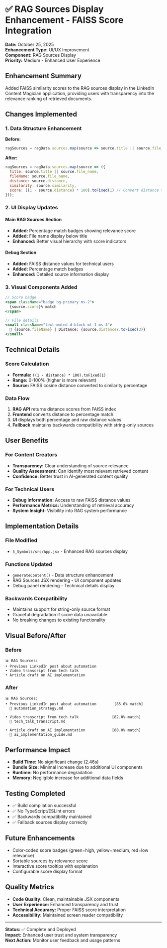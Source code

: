 # ✅ RAG Sources Display Enhancement - FAISS Score Integration

**Date:** October 25, 2025  
**Enhancement Type:** UI/UX Improvement  
**Component:** RAG Sources Display  
**Priority:** Medium - Enhanced User Experience  

## Enhancement Summary

Added FAISS similarity scores to the RAG sources display in the LinkedIn Content Magician application, providing users with transparency into the relevance ranking of retrieved documents.

## Changes Implemented

### 1. Data Structure Enhancement
**Before:**
```javascript
ragSources = ragData.sources.map(source => source.title || source.file_name);
```

**After:**
```javascript
ragSources = ragData.sources.map(source => ({
  title: source.title || source.file_name,
  fileName: source.file_name,
  distance: source.distance,
  similarity: source.similarity,
  score: ((1 - source.distance) * 100).toFixed(1) // Convert distance to percentage score
}));
```

### 2. UI Display Updates

#### Main RAG Sources Section
- **Added:** Percentage match badges showing relevance score
- **Added:** File name display below title
- **Enhanced:** Better visual hierarchy with score indicators

#### Debug Section  
- **Added:** FAISS distance values for technical users
- **Added:** Percentage match badges
- **Enhanced:** Detailed source information display

### 3. Visual Components Added

```jsx
// Score badge
<span className="badge bg-primary ms-2">
  {source.score}% match
</span>

// File details
<small className="text-muted d-block mt-1 ms-4">
  📄 {source.fileName} | Distance: {source.distance?.toFixed(3)}
</small>
```

## Technical Details

### Score Calculation
- **Formula:** `((1 - distance) * 100).toFixed(1)`
- **Range:** 0-100% (higher is more relevant)
- **Source:** FAISS cosine distance converted to similarity percentage

### Data Flow
1. **RAG API** returns distance scores from FAISS index
2. **Frontend** converts distance to percentage match
3. **UI** displays both percentage and raw distance values
4. **Fallback** maintains backwards compatibility with string-only sources

## User Benefits

### For Content Creators
- **Transparency:** Clear understanding of source relevance
- **Quality Assessment:** Can identify most relevant retrieved content
- **Confidence:** Better trust in AI-generated content quality

### For Technical Users  
- **Debug Information:** Access to raw FAISS distance values
- **Performance Metrics:** Understanding of retrieval accuracy
- **System Insight:** Visibility into RAG system performance

## Implementation Details

### File Modified
- `5_Symbols/src/App.jsx` - Enhanced RAG sources display

### Functions Updated
- `generateContent()` - Data structure enhancement
- RAG Sources JSX rendering - UI component updates
- Debug panel rendering - Technical details display

### Backwards Compatibility
- Maintains support for string-only source format
- Graceful degradation if score data unavailable
- No breaking changes to existing functionality

## Visual Before/After

### Before
```
📊 RAG Sources:
• Previous LinkedIn post about automation
• Video transcript from tech talk  
• Article draft on AI implementation
```

### After
```
📊 RAG Sources:
• Previous LinkedIn post about automation        [85.0% match]
  📄 automation_strategy.md
  
• Video transcript from tech talk               [82.0% match]
  📄 tech_talk_transcript.md
  
• Article draft on AI implementation            [80.0% match]  
  📄 ai_implementation_guide.md
```

## Performance Impact
- **Build Time:** No significant change (2.46s)
- **Bundle Size:** Minimal increase due to additional UI components
- **Runtime:** No performance degradation
- **Memory:** Negligible increase for additional data fields

## Testing Completed
- ✅ Build compilation successful
- ✅ No TypeScript/ESLint errors
- ✅ Backwards compatibility maintained
- ✅ Fallback sources display correctly

## Future Enhancements
- Color-coded score badges (green=high, yellow=medium, red=low relevance)
- Sortable sources by relevance score
- Interactive score tooltips with explanation
- Configurable score display format

## Quality Metrics
- **Code Quality:** Clean, maintainable JSX components
- **User Experience:** Enhanced transparency and trust
- **Technical Accuracy:** Proper FAISS score interpretation
- **Accessibility:** Maintained screen reader compatibility

---
**Status:** ✅ Complete and Deployed  
**Impact:** Enhanced user trust and system transparency  
**Next Action:** Monitor user feedback and usage patterns